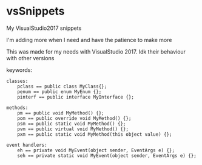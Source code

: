 # vsSnippets
My VisualStudio2017 snippets

I'm adding more when I need and have the patience to make more

This was made for my needs with VisualStudio 2017. Idk their behaviour with other versions

keywords:

	classes:
		pclass == public class MyClass{};
		penum == public enum MyEnum {};
		pinterf == public interface MyInterface {};

	methods:
		pm == public void MyMethod() {};
		pom == public override void MyMethod() {};
		psm == public static void MyMethod() {};
		pvm == public virtual void MyMethod() {};
		pxm == public static void MyMethod(this object value) {};

	event handlers:
		eh == private void MyEvent(object sender, EventArgs e) {};
		seh == private static void MyEvent(object sender, EventArgs e) {};
